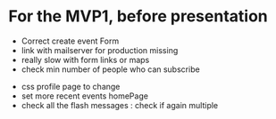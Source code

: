 # For the MVP1, before presentation

- Correct create event Form
- link with mailserver for production missing
- really slow with form links or maps
- check min number of people who can subscribe
<!-- - slowdown hover effects -->
- css profile page to change
- set more recent events homePage
- check all the flash messages : check if again multiple

